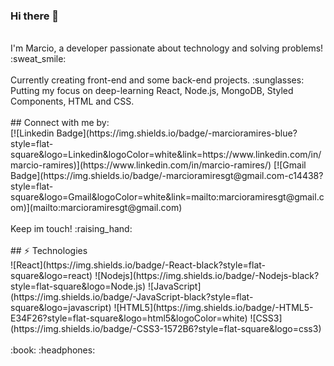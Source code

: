 ### Hi there 👋 
<br/>
I'm Marcio, a developer passionate about technology and solving problems!  :sweat_smile:
<br/>
<br/>
Currently creating front-end and some back-end projects. :sunglasses:
<br/>
Putting my focus on deep-learning React, Node.js, MongoDB, Styled Components, HTML and CSS.
<br/>
<br/>
## Connect with me by:
<br/>
[![Linkedin Badge](https://img.shields.io/badge/-marcioramires-blue?style=flat-square&logo=Linkedin&logoColor=white&link=https://www.linkedin.com/in/marcio-ramires)](https://www.linkedin.com/in/marcio-ramires/) [![Gmail Badge](https://img.shields.io/badge/-marcioramiresgt@gmail.com-c14438?style=flat-square&logo=Gmail&logoColor=white&link=mailto:marcioramiresgt@gmail.com)](mailto:marcioramiresgt@gmail.com)
<br/>
<br/>
Keep im touch! :raising_hand:
<br/>
<br/>
## ⚡ Technologies
<br/>
![React](https://img.shields.io/badge/-React-black?style=flat-square&logo=react)
![Nodejs](https://img.shields.io/badge/-Nodejs-black?style=flat-square&logo=Node.js)
![JavaScript](https://img.shields.io/badge/-JavaScript-black?style=flat-square&logo=javascript)
![HTML5](https://img.shields.io/badge/-HTML5-E34F26?style=flat-square&logo=html5&logoColor=white)
![CSS3](https://img.shields.io/badge/-CSS3-1572B6?style=flat-square&logo=css3)
<br/>
<br/> 
:book: :headphones:
